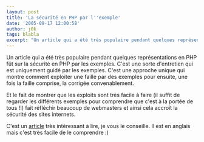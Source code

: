 ```yaml
---
layout: post
title: 'La sécurité en PHP par l''exemple'
date: '2005-09-17 12:00:58'
author: j0k
tags: blabla
excerpt: "Un article qui a été très populaire pendant quelques représentations en PHP fût sur la sécurité en PHP par les exemples.     \nC'est une sorte d'entretien qui est uniquement guidé par les exemples. C'est une approche unique qui montre comment exploiter une faille par des exemples pour ensuite, une fois la faille comprise, la corrigée convenablement.  \n  \n…"
---
```


Un article qui a été très populaire pendant quelques représentations en PHP fût sur la sécurité en PHP par les exemples.
C'est une sorte d'entretien qui est uniquement guidé par les exemples. C'est une approche unique qui montre comment exploiter une faille par des exemples pour ensuite, une fois la faille comprise, la corrigée convenablement.

Et le fait de montrer que les exploits sont très facile à faire (il suffit de regarder les différents exemples pour comprendre que c'est à la portée de tous !!) fait réfléchir beaucoup de webmasters et ainsi cela accroît la sécurité des sites internets.

C'est un [article](http://shiflett.org/archive/143) très intéressant à lire, je vous le conseille. Il est en anglais mais c'est très facile de le comprendre :)
